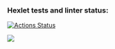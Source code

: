 ### Hexlet tests and linter status:
[![Actions Status](https://github.com/Vladislav2097/js-starter-project-44/workflows/hexlet-check/badge.svg)](https://github.com/Vladislav2097/js-starter-project-44/actions)

<a href="https://codeclimate.com/github/Vladislav2097/js-starter-project-44/maintainability"><img src="https://api.codeclimate.com/v1/badges/d8a649994132c2efa80d/maintainability" /></a>
